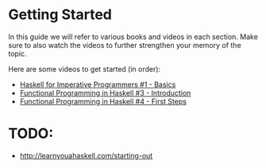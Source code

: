 # Getting Started

In this guide we will refer to various books and videos in each section. Make sure to also watch the videos to further strengthen your memory of the topic.

Here are some videos to get started (in order):

- [Haskell for Imperative Programmers #1 - Basics](https://www.youtube.com/watch?v=Vgu82wiiZ90)
- [Functional Programming in Haskell #3 - Introduction](https://www.youtube.com/watch?v=rIprO6zoujM)
- [Functional Programming in Haskell #4 - First Steps](https://www.youtube.com/watch?v=YtZIKujkSmU)

# TODO:

- http://learnyouahaskell.com/starting-out
